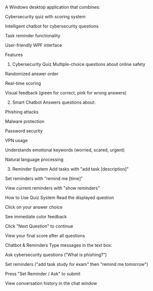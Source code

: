A Windows desktop application that combines:

Cybersecurity quiz with scoring system

Intelligent chatbot for cybersecurity questions

Task reminder functionality

User-friendly WPF interface

Features
1. Cybersecurity Quiz
Multiple-choice questions about online safety

Randomized answer order

Real-time scoring

Visual feedback (green for correct, pink for wrong answers)

2. Smart Chatbot
Answers questions about:

Phishing attacks

Malware protection

Password security

VPN usage

Understands emotional keywords (worried, scared, urgent)

Natural language processing

3. Reminder System
Add tasks with "add task [description]"

Set reminders with "remind me [time]"

View current reminders with "show reminders"

How to Use
Quiz System
Read the displayed question

Click on your answer choice

See immediate color feedback

Click "Next Question" to continue

View your final score after all questions

Chatbot & Reminders
Type messages in the text box:

Ask cybersecurity questions ("What is phishing?")

Set reminders ("add task study for exam" then "remind me tomorrow")

Press "Set Reminder / Ask" to submit

View conversation history in the chat window
